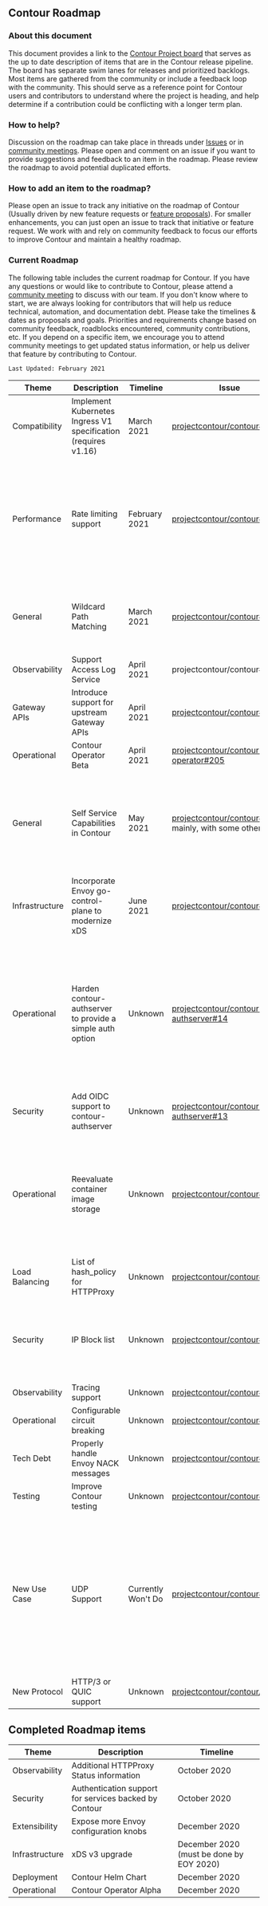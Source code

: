 ## Contour Roadmap

### About this document

This document provides a link to the [Contour Project board](https://github.com/orgs/projectcontour/projects/2) that serves as the up to date description of items that are in the Contour release pipeline. The board has separate swim lanes for releases and prioritized backlogs. Most items are gathered from the community or include a feedback loop with the community. This should serve as a reference point for Contour users and contributors to understand where the project is heading, and help determine if a contribution could be conflicting with a longer term plan. 

### How to help?

Discussion on the roadmap can take place in threads under [Issues](https://github.com/ProjectContour/Contour/issues) or in [community meetings](https://github.com/ProjectContour/community/blob/master/MEETING_SCHEDULE.md). Please open and comment on an issue if you want to provide suggestions and feedback to an item in the roadmap. Please review the roadmap to avoid potential duplicated efforts.

### How to add an item to the roadmap?
Please open an issue to track any initiative on the roadmap of Contour (Usually driven by new feature requests or [feature proposals](https://github.com/projectcontour/community/blob/master/GOVERNANCE.md#proposal-process)). For smaller enhancements, you can just open an issue to track that initiative or feature request. We work with and rely on community feedback to focus our efforts to improve Contour and maintain a healthy roadmap.

### Current Roadmap
The following table includes the current roadmap for Contour. If you have any questions or would like to contribute to Contour, please attend a [community meeting](https://projectcontour.io/community/) to discuss with our team. If you don't know where to start, we are always looking for contributors that will help us reduce technical, automation, and documentation debt.
Please take the timelines & dates as proposals and goals. Priorities and requirements change based on community feedback, roadblocks encountered, community contributions, etc. If you depend on a specific item, we encourage you to attend community meetings to get updated status information, or help us deliver that feature by contributing to Contour.

`Last Updated: February 2021`

|Theme|Description|Timeline|Issue|Notes|
|--|--|--|--|--|
|Compatibility|Implement Kubernetes Ingress V1 specification (requires v1.16)|March 2021|[projectcontour/contour#2139](https://github.com/projectcontour/contour/issues/2139)||
|Performance|Rate limiting support|February 2021|[projectcontour/contour#370](https://github.com/projectcontour/contour/issues/370)| Local rate limiting support arrived in 1.12 in January 2021, global rate limiting support is due in 1.13, February 2021.|
|General|Wildcard Path Matching|March 2021|[projectcontour/contour#2138](https://github.com/projectcontour/contour/issues/2138)|A limited form of this is required for both Ingress and Gateway-APIs.|
|Observability|Support Access Log Service|April 2021|projectcontour/contour#1291||
|Gateway APIs|Introduce support for upstream Gateway APIs|April 2021|[projectcontour/contour#2287](https://github.com/projectcontour/contour/issues/2287)||
|Operational|Contour Operator Beta|April 2021|[projectcontour/contour-operator#205](https://github.com/projectcontour/contour-operator/issues/205)||
|General|Self Service Capabilities in Contour|May 2021|[projectcontour/contour#2206](https://github.com/projectcontour/contour/issues/2206) mainly, with some others|It seems likely that some of these requests will be introduced by the Gateway APIs.|
|Infrastructure|Incorporate Envoy go-control-plane to modernize xDS|June 2021|[projectcontour/contour#2134](https://github.com/projectcontour/contour/issues/2134)||
|Operational|Harden contour-authserver to provide a simple auth option|Unknown|[projectcontour/contour-authserver#14](https://github.com/projectcontour/contour-authserver/issues/14)|Contour-authserver is a small utility that translates between Envoy ext_auth gRPC and other protocols, this is to make it no longer experimental|
|Security|Add OIDC support to contour-authserver|Unknown|[projectcontour/contour-authserver#13](https://github.com/projectcontour/contour-authserver/pull/13)||
|Operational|Reevaluate container image storage|Unknown|[projectcontour/contour#3366](https://github.com/projectcontour/contour/issues/3366)|With the rate-limiting Dockerhub is applying, we need to decide if we will stay there or move to another container host.|
|Load Balancing|List of hash_policy for HTTPProxy|Unknown|[projectcontour/contour#3044](https://github.com/projectcontour/contour/issues/3044)||
|Security|IP Block list|Unknown|[projectcontour/contour#2971](https://github.com/projectcontour/contour/issues/2971)|Not sure if people want this one, will fill out our comparison with other ingress controllers.|
|Observability|Tracing support|Unknown|[projectcontour/contour#399](https://github.com/projectcontour/contour/issues/399)||
|Operational|Configurable circuit breaking|Unknown|[projectcontour/contour#1192](https://github.com/projectcontour/contour/issues/1192)||
|Tech Debt|Properly handle Envoy NACK messages|Unknown|[projectcontour/contour#1176](https://github.com/projectcontour/contour/issues/1176)||
|Testing|Improve Contour testing|Unknown|[projectcontour/contour#3312](https://github.com/projectcontour/contour/issues/3312)||
|New Use Case|UDP Support|Currently Won't Do|[projectcontour/contour#1248](https://github.com/projectcontour/contour/issues/1248)|Contour is currently focussed on Layer 7 HTTP Ingress, and supports Layer 4 only in service of that goal. If you have use cases for UDP, please add them to the linked issue.|
|New Protocol|HTTP/3 or QUIC support|Unknown|[projectcontour/contour/#2582](https://github.com/projectcontour/contour/issues/2582)||


## Completed Roadmap items

|Theme|Description|Timeline|
|--|--|--|
|Observability|Additional HTTPProxy Status information|October 2020|
|Security|Authentication support for services backed by Contour|October 2020|
|Extensibility|Expose more Envoy configuration knobs|December 2020|
|Infrastructure|xDS v3 upgrade|December 2020 (must be done by EOY 2020)|
|Deployment|Contour Helm Chart|December 2020|
|Operational|Contour Operator Alpha|December 2020|